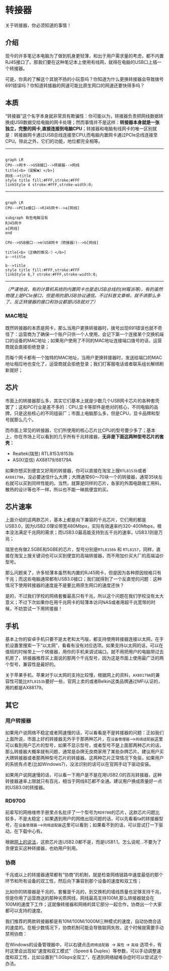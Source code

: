 # 转接器
关于转接器，你必须知道的事情！
## 介绍

现今的许多笔记本电脑为了做到机身更轻薄，和出于用户需求量的考虑，都不内置RJ45接口了。那我们要在这种笔记本上使用有线网，就得在电脑的USB口上插一个转接器。

可是，你真的了解这个其貌不扬的小玩意吗？你知道为什么更换转接器会导致拨号691错误吗？你知道转接器的网速可能比原生网口的网速还要快得多吗？

## 本质

“转接器”这个名字本身就非常具有欺骗性：你可能以为，转接器负责把网线数据转换成USB数据交给电脑的网卡处理；然而事情并不是这样：**转接器本身就是一张独立，完整的网卡,直接连接到电脑CPU**；转接器和电脑有线网卡的唯一区别就是：转接器网卡通过USB总线连接至CPU,而电脑内置网卡通过PCIe总线连接至CPU。除此之外，它们的功能，地位都完全相等。

---
```mermaid

graph LR 
CPU-->网卡-->USB接口-->转接器-->网线
title[<b>（误解❌）</b>]
网线-->title
style title fill:#FFF,stroke:#FFF
linkStyle 4 stroke:#FFF,stroke-width:0;

```
---
```mermaid

graph LR
CPU-->PCIe接口-->RJ45网卡-->a[网线]

subgraph 有些电脑没有
RJ45网卡
a[网线]
end

CPU-->USB接口-->m(USB网卡（转接器）)-->b[网线]

title[<b>（正确的情况✅）</b>]
a-->title

b-->title
style title fill:#FFF,stroke:#FFF
linkStyle 6,7 stroke:#FFF,stroke-width:0;

```
---

*（严谨地说，有的计算机系统的内置网卡也是走USB总线的(树莓派等)，有的虽然物理上是PCIe接口，但是用的是USB协议通信。不过科普文章嘛，就不讲那么多了。反正转接器的接口和协议都是USB就对了）*

### MAC地址
既然转接器的本质是网卡，那么当用户更换转接器时，拨号出现691错误也就不奇怪了：运营商为了确保一个账户只供一个人使用，会记下第一个连接某个交换机端口的设备的MAC地址；如果用户使用了不同的MAC地址连接端口拨号的话，运营商就会直接拒绝登录；

而每个网卡都有一个独特的MAC地址，当用户更换转接器时，发送给端口的MAC地址相应地也变化了，运营商就会拒绝登录；我们打客服电话或者联系组长解绑刷新就好；
## 芯片
市面上的转接器那么多，其实它们基本上就是少数几个USB网卡芯片的各种套壳罢了；这和PC行业是差不多的：CPU,显卡等部件是绝对的核心，不同电脑的品牌，只是这些核心的不同组装厂；市面上电脑那么多，但是CPU，显卡品牌和型号就那么几个。

而市面上常见的转接器，它们所使用的核心芯片比CPU的型号要少多了；基本上，你在市场上可以看到的几乎所有千兆转接器，**无非是下面这两种型号芯片的套壳：**

- Realtek(瑞昱) RTL8153/8153b
- ASIX(亚信) AX88179/88179A

如果你想买到便宜又好用的转接器，你可以直接在淘宝上搜`RTL8153b`或者`AX88179A`，没必要迷信什么大牌；大牌通常60～70块一个的转接器，通常35块左右就可以买到同样性能的。当然，就算是同样的芯片，各家的外围电路做工用料，散热的设计等也不一样，所以也不能一昧挑便宜的买。

## 芯片速率
上面介绍的这两款芯片，基本上都是向下兼容的千兆芯片，它们用的都是USB3.0，因为USB2.0理论带宽480Mbps，实际有效速率约320-400Mbps，根本没法满足千兆网的需求；而USB3.0最高能支持到五千兆的速率，USB3.1则是万兆；

瑞昱也有做2.5GBE和5GBE的芯片，型号分别是`RTL8156b` 和 `RTL8157`，同样，直接在淘宝上搜关键词也可以买到便宜的高端转接器，而不用加价买大厂的高端溢价型号。

那么问题来了，许多轻薄本虽然有内置的RJ45网卡，但是因为各种原因规格只有千兆；而这些电脑通常都有USB3.0接口；我们就得到了一个反直觉的问题：这种情况下使用转接器的速度是不是要比用原生网口的速度还快？

是的，不过我们学校的网络套餐最高只有千兆，所以这个问题在我们学校没有太大意义；不过下次如果你在用千兆网卡的轻薄本访问NAS或者用超千兆宽带的时候，不妨尝试一下用转接器！

## 手机
基本上你的安卓手机只要不是太老和太丐版，都支持使用转接器连接以太网，在手机设置里搜索一下“以太网”，看看有没有对应选项。如果支持以太网的话，可以在值班的时候带上一个转接器，用你的手机来调试端口。就不用把用户的电脑带过去机房了，转接器推荐买上面说的那两个千兆型号，因为这是市面上使用最广泛的两个型号，兼容性是最好的。

关于苹果手机，苹果对于以太网的支持比较慢，根据网上的资料，`AX88179A`的兼容性可能比`RTL8153b`要好一些，官网上卖的或者Belkin这类品牌通过MFi认证的，用的都是AX88179。

## 其它
### 用户转接器
如果用户说网络不稳定或者网速慢的话，可以看看是不是转接器的问题：正如我们上面所说，市面上好的转接器无外乎于那两种芯片，在`设备管理器`-->`网络适配器`这里可以看到用户芯片的型号，如果不显示型号，或者型号不是上面那两种芯片的话，那么转接器大概率就有问题，通常是杂牌无良商家用了某些杂牌芯片。建议用户买大牌转接器或者那两种型号芯片的转接器。这两种芯片正常情况下免驱，如果用户的系统有点老(比如Windows7)，没法识别的话可以在官网手动下驱动安装。

如果用户说网速慢的话，可以看一下用户是不是在用USB2.0的百兆转接器，这种转接器速率上限就只有百兆，相当于网线8芯都不全通。建议用户换成质量好一点的USB3.0的转接器。

### RD9700

前辈写的网络维修手册里点名批评了一个型号为`RD9700`的芯片，这款芯片问题比较多，不是太稳定；如果遇到用户的网络出现问题的话，可以先看看ta的转接器型号，在`设备管理器`-->`网络适配器`这里可以看到；如果看不到的话，可以尝试打一下驱动，在下载中心有。

根据[网上的说法](https://www.youtube.com/watch?v=PUJ8nCmfaS0)，这款芯片连USB2.0都不是，而是USB1.1。怎么说呢...不要为了贪便宜买这种转接器，也劝用户别用。

### 协商

千兆或以上的转接器通常都有“协商”的机制，就是检查网络链路中速度最低的那个环节和所有设备的双工性，然后向下兼容到那个设备的速度和双工性；

比如你的转接器是千兆的，套餐是千兆的，到交换机的墙线质量也足够支持千兆，但是你用了运营商送的那种劣质网线，网线最高支持100M,那么转接器就会在100M的速度下工作；这就像转接器和网络的其它部分一起合作，协商出一个大家都可以支持的速度。

我们推荐的两款转接器都是有10M/100M/1000M三种模式的速度，自动协商合适的速度的。在极少数情况下，协商机制可能会导致联网失败，这个时候就需要手动禁用协商：

在Windows的设备管理器中，可以右键点击`网络适配器 `-> `属性` -> `高级` 选项卡，有时这里会出现如“速度和双工模式”（Speed & Duplex）等参数，可以手动调整速度和双工性，比如设置到“1.0Gbps全双工”，在遇到网络疑难杂症时可以尝试这个办法。
